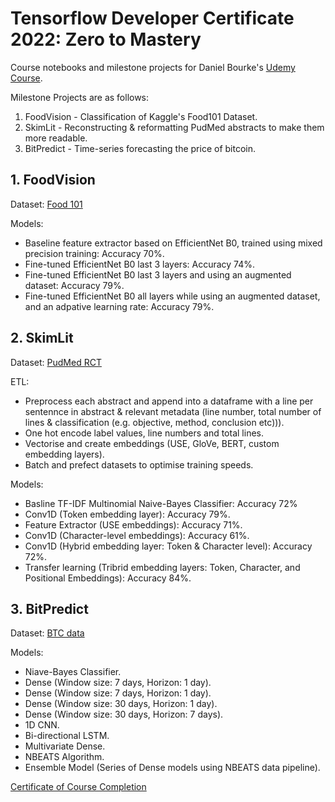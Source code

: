 # Tensorflow Developer Certificate 2022: Zero to Mastery

Course notebooks and milestone projects for Daniel Bourke's [Udemy Course](https://pwcanalytics.udemy.com/course/tensorflow-developer-certificate-machine-learning-zero-to-mastery).

Milestone Projects are as follows:
1. FoodVision - Classification of Kaggle's Food101 Dataset.
2. SkimLit - Reconstructing & reformatting PudMed abstracts to make them more readable.
3. BitPredict - Time-series forecasting the price of bitcoin.


## 1. FoodVision

Dataset: [Food 101](https://www.kaggle.com/dansbecker/food-101)

Models:
- Baseline feature extractor based on EfficientNet B0, trained using mixed precision training: Accuracy 70%.
- Fine-tuned EfficientNet B0 last 3 layers: Accuracy 74%.
- Fine-tuned EfficientNet B0 last 3 layers and using an augmented dataset: Accuracy 79%.
- Fine-tuned EfficientNet B0 all layers while using an augmented dataset, and an adpative learning rate: Accuracy 79%.


## 2. SkimLit

Dataset: [PudMed RCT](https://github.com/Franck-Dernoncourt/pubmed-rct.git)

ETL:
- Preprocess each abstract and append into a dataframe with a line per sentennce in abstract & relevant metadata (line number, total number of lines & classification (e.g. objective, method, conclusion etc))).
- One hot encode label values, line numbers and total lines.
- Vectorise and create embeddings (USE, GloVe, BERT, custom embedding layers).
- Batch and prefect datasets to optimise training speeds.

Models:
- Basline TF-IDF Multinomial Naive-Bayes Classifier: Accuracy 72%
- Conv1D (Token embedding layer): Accuracy 79%.
- Feature Extractor (USE embeddings): Accuracy 71%.
- Conv1D (Character-level embeddings): Accuracy 61%.
- Conv1D (Hybrid embedding layer: Token & Character level): Accuracy 72%.
- Transfer learning (Tribrid embedding layers: Token, Character, and Positional Embeddings): Accuracy 84%.

## 3. BitPredict

Dataset: [BTC data](https://raw.githubusercontent.com/mrdbourke/tensorflow-deep-learning/main/extras/BTC_USD_2013-10-01_2021-05-18-CoinDesk.csv)

Models:
- Niave-Bayes Classifier.
- Dense (Window size: 7 days, Horizon: 1 day).
- Dense (Window size: 7 days, Horizon: 1 day).
- Dense (Window size: 30 days, Horizon: 1 day).
- Dense (Window size: 30 days, Horizon: 7 days).
- 1D CNN.
- Bi-directional LSTM.
- Multivariate Dense.
- NBEATS Algorithm.
- Ensemble Model (Series of Dense models using NBEATS data pipeline).

[Certificate of Course Completion](https://pwcanalytics.udemy.com/certificate/UC-7c596c9d-505b-44ff-abf8-f46ee10c8877/)
